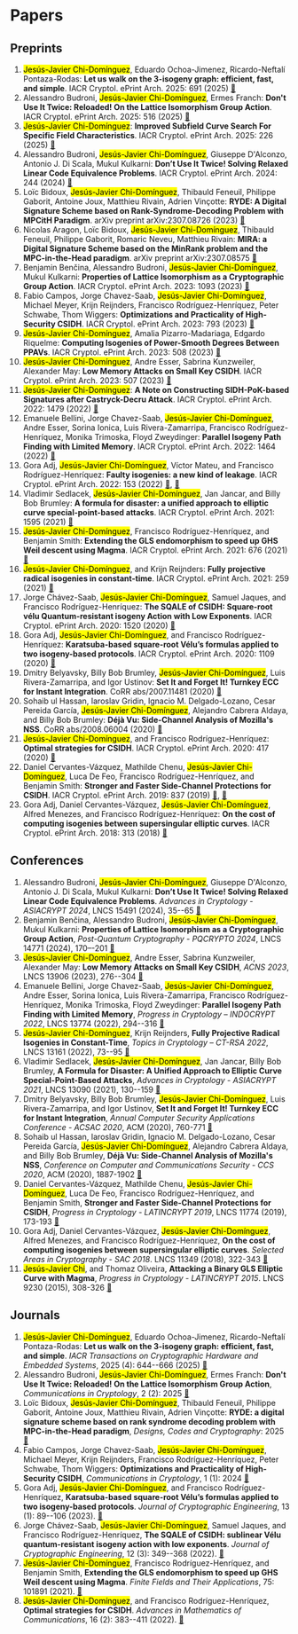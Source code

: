 # Papers

## Preprints

1. <mark>Jes&uacute;s-Javier Chi-Dom&iacute;nguez</mark>, Eduardo Ochoa-Jimenez, Ricardo-Neftal&iacute; Pontaza-Rodas: **Let us walk on the 3-isogeny graph: efficient, fast, and simple**. IACR Cryptol. ePrint Arch. 2025: 691 (2025) [&#128279;](https://eprint.iacr.org/2025/691)
2. Alessandro Budroni, <mark>Jes&uacute;s-Javier Chi-Dom&iacute;nguez</mark>, Ermes Franch: **Don't Use It Twice: Reloaded! On the Lattice Isomorphism Group Action**. IACR Cryptol. ePrint Arch. 2025: 516 (2025) [&#128279;](https://eprint.iacr.org/2025/516)
3. <mark>Jes&uacute;s-Javier Chi-Dom&iacute;nguez</mark>: **Improved Subfield Curve Search For Specific Field Characteristics**. IACR Cryptol. ePrint Arch. 2025: 226 (2025) [&#128279;](https://eprint.iacr.org/2025/226)
4. Alessandro Budroni, <mark>Jes&uacute;s-Javier Chi-Dom&iacute;nguez</mark>, Giuseppe D'Alconzo, Antonio J. Di Scala, Mukul Kulkarni: **Don’t Use It Twice! Solving Relaxed Linear Code Equivalence Problems**. IACR Cryptol. ePrint Arch. 2024: 244 (2024) [&#128279;](https://eprint.iacr.org/2024/244)
5. Lo&iuml;c Bidoux, <mark>Jes&uacute;s-Javier Chi-Dom&iacute;nguez</mark>, Thibauld Feneuil, Philippe Gaborit, Antoine Joux, Matthieu Rivain, Adrien Vin&ccedil;otte: **RYDE: A Digital Signature Scheme based on Rank-Syndrome-Decoding Problem with MPCitH Paradigm**. arXiv preprint arXiv:2307.08726 (2023) [&#128279;](https://arxiv.org/abs/2307.08726)
6. Nicolas Aragon, Lo&iuml;c Bidoux, <mark>Jes&uacute;s-Javier Chi-Dom&iacute;nguez</mark>, Thibauld Feneuil, Philippe Gaborit, Romaric Neveu, Matthieu Rivain: **MIRA: a Digital Signature Scheme based on the MinRank problem and the MPC-in-the-Head paradigm**. arXiv preprint arXiv:2307.08575 [&#128279;](https://arxiv.org/abs/2307.08575)
7. Benjamin Ben&#269;ina, Alessandro Budroni, <mark>Jes&uacute;s-Javier Chi-Dom&iacute;nguez</mark>, Mukul Kulkarni: **Properties of Lattice Isomorphism as a Cryptographic Group Action**. IACR Cryptol. ePrint Arch. 2023: 1093 (2023) [&#128279;](https://eprint.iacr.org/2023/1093)
8. Fabio Campos, Jorge Chavez-Saab, <mark>Jes&uacute;s-Javier Chi-Dom&iacute;nguez</mark>, Michael Meyer, Krijn Reijnders, Francisco Rodr&iacute;guez-Henr&iacute;quez, Peter Schwabe, Thom Wiggers: **Optimizations and Practicality of High-Security CSIDH**. IACR Cryptol. ePrint Arch. 2023: 793 (2023) [&#128279;](https://eprint.iacr.org/2023/793)
9. <mark>Jes&uacute;s-Javier Chi-Dom&iacute;nguez</mark>, Amalia Pizarro-Madariaga, Edgardo Riquelme: **Computing Isogenies of Power-Smooth Degrees Between PPAVs**. IACR Cryptol. ePrint Arch. 2023: 508 (2023) [&#128279;](https://eprint.iacr.org/2023/508)
10. <mark>Jes&uacute;s-Javier Chi-Dom&iacute;nguez</mark>, Andre Esser, Sabrina Kunzweiler, Alexander May: **Low Memory Attacks on Small Key CSIDH**. IACR Cryptol. ePrint Arch. 2023: 507 (2023) [&#128279;](https://eprint.iacr.org/2023/507)
11. <mark>Jes&uacute;s-Javier Chi-Dom&iacute;nguez</mark>: **A Note on Constructing SIDH-PoK-based Signatures after Castryck-Decru Attack**. IACR Cryptol. ePrint Arch. 2022: 1479 (2022) [&#128279;](https://eprint.iacr.org/2022/1479)
12. Emanuele Bellini, Jorge Chavez-Saab, <mark>Jes&uacute;s-Javier Chi-Dom&iacute;nguez</mark>, Andre Esser, Sorina Ionica, Luis Rivera-Zamarripa, Francisco Rodr&iacute;guez-Henr&iacute;quez, Monika Trimoska, Floyd Zweydinger: **Parallel Isogeny Path Finding with Limited Memory**. IACR Cryptol. ePrint Arch. 2022: 1464 (2022) [&#128279;](https://eprint.iacr.org/2022/1464)
13. Gora Adj, <mark>Jes&uacute;s-Javier Chi-Dom&iacute;nguez</mark>, V&iacute;ctor Mateu, and Francisco Rodr&iacute;guez-Henr&iacute;quez: **Faulty isogenies: a new kind of leakage**. IACR Cryptol. ePrint Arch. 2022: 153 (2022) [&#128279;](https://eprint.iacr.org/2022/153), [&#128279;](https://arxiv.org/abs/2202.04896)
14. Vladimir Sedlacek, <mark>Jes&uacute;s-Javier Chi-Dom&iacute;nguez</mark>, Jan Jancar, and Billy Bob Brumley: **A formula for disaster: a unified approach to elliptic curve special-point-based attacks**. IACR Cryptol. ePrint Arch. 2021: 1595 (2021) [&#128279;](https://eprint.iacr.org/2021/1595)
15. <mark>Jes&uacute;s-Javier Chi-Dom&iacute;nguez</mark>, Francisco Rodr&iacute;guez-Henr&iacute;quez, and Benjamin Smith: **Extending the GLS endomorphism to speed up GHS Weil descent using Magma**. IACR Cryptol. ePrint Arch. 2021: 676 (2021) [&#128279;](https://eprint.iacr.org/2021/676)
16. <mark>Jes&uacute;s-Javier Chi-Dom&iacute;nguez</mark>, and Krijn Reijnders: **Fully projective radical isogenies in constant-time**. IACR Cryptol. ePrint Arch. 2021: 259 (2021) [&#128279;](https://eprint.iacr.org/2021/259)
17. Jorge Ch&aacute;vez-Saab, <mark>Jes&uacute;s-Javier Chi-Dom&iacute;nguez</mark>, Samuel Jaques, and Francisco Rodr&iacute;guez-Henr&iacute;quez: **The SQALE of CSIDH: Square-root v&eacute;lu Quantum-resistant isogeny Action with Low Exponents**. IACR Cryptol. ePrint Arch. 2020: 1520 (2020) [&#128279;](https://eprint.iacr.org/2020/1520)
18. Gora Adj, <mark>Jes&uacute;s-Javier Chi-Dom&iacute;nguez</mark>, and Francisco Rodr&iacute;guez-Henr&iacute;quez: **Karatsuba-based square-root Vélu’s formulas applied to two isogeny-based protocols**. IACR Cryptol. ePrint Arch. 2020: 1109 (2020) [&#128279;](https://eprint.iacr.org/2020/1109)
19. Dmitry Belyavsky, Billy Bob Brumley, <mark>Jes&uacute;s-Javier Chi-Dom&iacute;nguez</mark>, Luis Rivera-Zamarripa, and Igor Ustinov: **Set It and Forget It! Turnkey ECC for Instant Integration**. CoRR abs/2007.11481 (2020) [&#128279;](https://arxiv.org/abs/2007.11481)
20. Sohaib ul Hassan, Iaroslav Gridin, Ignacio M. Delgado-Lozano, Cesar Pereida Garc&iacute;a, <mark>Jes&uacute;s-Javier Chi-Dom&iacute;nguez</mark>, Alejandro Cabrera Aldaya, and Billy Bob Brumley: **D&eacute;j&agrave; Vu: Side-Channel Analysis of Mozilla's NSS**. CoRR abs/2008.06004 (2020) [&#128279;](https://arxiv.org/abs/2008.06004)
21. <mark>Jes&uacute;s-Javier Chi-Dom&iacute;nguez</mark>, and Francisco Rodr&iacute;guez-Henr&iacute;quez: **Optimal strategies for CSIDH**. IACR Cryptol. ePrint Arch. 2020: 417 (2020) [&#128279;](https://eprint.iacr.org/2020/417)
22. Daniel Cervantes-V&aacute;zquez, Mathilde Chenu, <mark>Jes&uacute;s-Javier Chi-Dom&iacute;nguez</mark>, Luca De Feo, Francisco Rodr&iacute;guez-Henr&iacute;quez, and Benjamin Smith: **Stronger and Faster Side-Channel Protections for CSIDH**. IACR Cryptol. ePrint Arch. 2019: 837 (2019) [&#128279;](https://eprint.iacr.org/2019/837), [&#128279;](https://arxiv.org/abs/1907.08704)
23. Gora Adj, Daniel Cervantes-V&aacute;zquez, <mark>Jes&uacute;s-Javier Chi-Dom&iacute;nguez</mark>, Alfred Menezes, and Francisco Rodr&iacute;guez-Henr&iacute;quez: **On the cost of computing isogenies between supersingular elliptic curves**. IACR Cryptol. ePrint Arch. 2018: 313 (2018) [&#128279;](https://eprint.iacr.org/2018/313)

## Conferences

1. Alessandro Budroni, <mark>Jes&uacute;s-Javier Chi-Dom&iacute;nguez</mark>, Giuseppe D'Alconzo, Antonio J. Di Scala, Mukul Kulkarni: **Don’t Use It Twice! Solving Relaxed Linear Code Equivalence Problems**. _Advances in Cryptology - ASIACRYPT 2024_, LNCS 15491 (2024), 35--65 [&#128279;](https://doi.org/10.1007/978-981-96-0944-4_2)
2. Benjamin Ben&#269;ina, Alessandro Budroni, <mark>Jes&uacute;s-Javier Chi-Dom&iacute;nguez</mark>, Mukul Kulkarni: **Properties of Lattice Isomorphism as a Cryptographic Group Action**, _Post-Quantum Cryptography - PQCRYPTO 2024_, LNCS 14771 (2024), 170–-201 [&#128279;](https://doi.org/10.1007/978-3-031-62743-9_6)
3. <mark>Jes&uacute;s-Javier Chi-Dom&iacute;nguez</mark>, Andre Esser, Sabrina Kunzweiler, Alexander May: **Low Memory Attacks on Small Key CSIDH**, _ACNS 2023_, LNCS 13906 (2023), 276--304 [&#128279;](https://doi.org/10.1007/978-3-031-33491-7_11)
4. Emanuele Bellini, Jorge Chavez-Saab, <mark>Jes&uacute;s-Javier Chi-Dom&iacute;nguez</mark>, Andre Esser, Sorina Ionica, Luis Rivera-Zamarripa, Francisco Rodr&iacute;guez-Henr&iacute;quez, Monika Trimoska, Floyd Zweydinger: **Parallel Isogeny Path Finding with Limited Memory**, _Progress in Cryptology – INDOCRYPT 2022_, LNCS 13774 (2022), 294--316 [&#128279;](https://doi.org/10.1007/978-3-031-22912-1_13)
5. <mark>Jes&uacute;s-Javier Chi-Dom&iacute;nguez</mark>, Krijn Reijnders, **Fully Projective Radical Isogenies in Constant-Time**, _Topics in Cryptology – CT-RSA 2022_, LNCS 13161 (2022), 73--95 [&#128279;](https://doi.org/10.1007/978-3-030-95312-6_4)
6. Vladimir Sedlacek, <mark>Jes&uacute;s-Javier Chi-Dom&iacute;nguez</mark>, Jan Jancar, Billy Bob Brumley, **A Formula for Disaster: A Unified Approach to Elliptic Curve Special-Point-Based Attacks**, _Advances in Cryptology - ASIACRYPT 2021_, LNCS 13090 (2021), 130--159 [&#128279;](https://doi.org/10.1007/978-3-030-92062-3_5)
7. Dmitry Belyavsky, Billy Bob Brumley, <mark>Jes&uacute;s-Javier Chi-Dom&iacute;nguez</mark>, Luis Rivera-Zamarripa, and Igor Ustinov, **Set It and Forget It! Turnkey ECC for Instant Integration**, _Annual Computer Security Applications Conference - ACSAC 2020_, ACM (2020), 760-771 [&#128279;](https://doi.org/10.1145/3427228.3427291)
8. Sohaib ul Hassan, Iaroslav Gridin, Ignacio M. Delgado-Lozano, Cesar Pereida Garc&iacute;a, <mark>Jes&uacute;s-Javier Chi-Dom&iacute;nguez</mark>, Alejandro Cabrera Aldaya, and Billy Bob Brumley, **D&eacute;j&agrave; Vu: Side-Channel Analysis of Mozilla's NSS**, _Conference on Computer and Communications Security - CCS 2020_, ACM (2020), 1887-1902 [&#128279;](https://doi.org/10.1145/3372297.3421761)
9. Daniel Cervantes-V&aacute;zquez, Mathilde Chenu, <mark>Jes&uacute;s-Javier Chi-Dom&iacute;nguez</mark>, Luca De Feo, Francisco Rodr&iacute;guez-Henr&iacute;quez, and Benjamin Smith, **Stronger and Faster Side-Channel Protections for CSIDH**, _Progress in Cryptology - LATINCRYPT 2019_, LNCS 11774 (2019), 173-193 [&#128279;](https://doi.org/10.1007/978-3-030-30530-7_9)
10. Gora Adj, Daniel Cervantes-V&aacute;zquez, <mark>Jes&uacute;s-Javier Chi-Dom&iacute;nguez</mark>, Alfred Menezes, and Francisco Rodr&iacute;guez-Henr&iacute;quez, **On the cost of computing isogenies between supersingular elliptic curves**. _Selected Areas in Cryptography - SAC 2018_. LNCS 11349 (2018), 322-343 [&#128279;](https://doi.org/10.1007/978-3-030-10970-7_15)
11. <mark>Jes&uacute;s-Javier Chi</mark>, and Thomaz Oliveira, **Attacking a Binary GLS Elliptic Curve with Magma**, _Progress in Cryptology - LATINCRYPT 2015_. LNCS 9230 (2015), 308-326 [&#128279;](https://doi.org/10.1007/978-3-319-22174-8_17)

## Journals

1. <mark>Jes&uacute;s-Javier Chi-Dom&iacute;nguez</mark>, Eduardo Ochoa-Jimenez, Ricardo-Neftal&iacute; Pontaza-Rodas: **Let us walk on the 3-isogeny graph: efficient, fast, and simple**. _IACR Transactions on Cryptographic Hardware and Embedded Systems_, 2025 (4): 644--666 (2025) [&#128279;](https://doi.org/10.46586/tches.v2025.i4.644-666)
2. Alessandro Budroni, <mark>Jes&uacute;s-Javier Chi-Dom&iacute;nguez</mark>, Ermes Franch: **Don't Use It Twice: Reloaded! On the Lattice Isomorphism Group Action**, _Communications in Cryptology_, 2 (2): 2025 [&#128279;](https://doi.org/10.62056/ay76chdj)
3. Lo&iuml;c Bidoux, <mark>Jes&uacute;s-Javier Chi-Dom&iacute;nguez</mark>, Thibauld Feneuil, Philippe Gaborit, Antoine Joux, Matthieu Rivain, Adrien Vin&ccedil;otte: **RYDE: a digital signature scheme based on rank syndrome decoding problem with MPC-in-the-Head paradigm**, _Designs, Codes and Cryptography_: 2025 [&#128279;](https://doi.org/10.1007/s10623-024-01544-1)
4. Fabio Campos, Jorge Chavez-Saab, <mark>Jes&uacute;s-Javier Chi-Dom&iacute;nguez</mark>, Michael Meyer, Krijn Reijnders, Francisco Rodr&iacute;guez-Henr&iacute;quez, Peter Schwabe, Thom Wiggers: **Optimizations and Practicality of High-Security CSIDH**, _Communications in Cryptology_, 1 (1): 2024 [&#128279;](https://doi.org/10.62056/anjbksdja)
5. Gora Adj, <mark>Jes&uacute;s-Javier Chi-Dom&iacute;nguez</mark>, and Francisco Rodr&iacute;guez-Henr&iacute;quez, **Karatsuba-based square-root Vélu’s formulas applied to two isogeny-based protocols**. _Journal of Cryptographic Engineering_, 13 (1): 89--106 (2023). [&#128279;](https://doi.org/10.1007/s13389-022-00293-y)
6. Jorge Ch&aacute;vez-Saab, <mark>Jes&uacute;s-Javier Chi-Dom&iacute;nguez</mark>, Samuel Jaques, and Francisco Rodr&iacute;guez-Henr&iacute;quez, **The SQALE of CSIDH: sublinear V&eacute;lu quantum-resistant isogeny action with low exponents**. _Journal of Cryptographic Engineering_, 12 (3): 349--368 (2022). [&#128279;](https://doi.org/10.1007/s13389-021-00271-w)
7. <mark>Jes&uacute;s-Javier Chi-Dom&iacute;nguez</mark>, Francisco Rodr&iacute;guez-Henr&iacute;quez, and Benjamin Smith, **Extending the GLS endomorphism to speed up GHS Weil descent using Magma**. _Finite Fields and Their Applications_, 75: 101891 (2021). [&#128279;](https://doi.org/10.1016/j.ffa.2021.101891)
8. <mark>Jes&uacute;s-Javier Chi-Dom&iacute;nguez</mark>, and Francisco Rodr&iacute;guez-Henr&iacute;quez, **Optimal strategies for CSIDH**. _Advances in Mathematics of Communications_, 16 (2): 383--411 (2022). [&#128279;](http://dx.doi.org/10.3934/amc.2020116)

